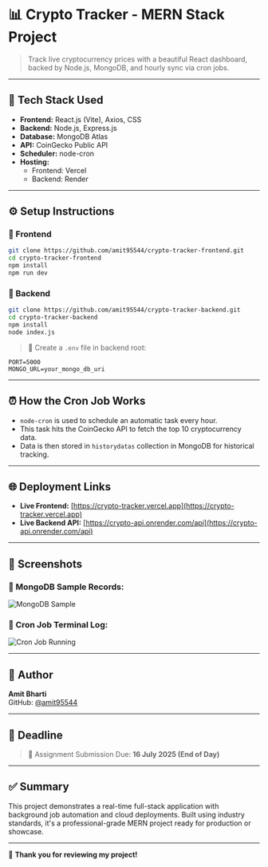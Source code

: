 
# 📊 Crypto Tracker - MERN Stack Project

> Track live cryptocurrency prices with a beautiful React dashboard, backed by Node.js, MongoDB, and hourly sync via cron jobs.

---

## 🚀 Tech Stack Used

- **Frontend:** React.js (Vite), Axios, CSS
- **Backend:** Node.js, Express.js
- **Database:** MongoDB Atlas
- **API:** CoinGecko Public API
- **Scheduler:** node-cron
- **Hosting:**
  - Frontend: Vercel
  - Backend: Render

---

## ⚙️ Setup Instructions

### 🔹 Frontend
```bash
git clone https://github.com/amit95544/crypto-tracker-frontend.git
cd crypto-tracker-frontend
npm install
npm run dev
```

### 🔹 Backend
```bash
git clone https://github.com/amit95544/crypto-tracker-backend.git
cd crypto-tracker-backend
npm install
node index.js
```

> 📝 Create a `.env` file in backend root:
```env
PORT=5000
MONGO_URL=your_mongo_db_uri
```

---

## ⏰ How the Cron Job Works

- `node-cron` is used to schedule an automatic task every hour.
- This task hits the CoinGecko API to fetch the top 10 cryptocurrency data.
- Data is then stored in `historydatas` collection in MongoDB for historical tracking.

---

## 🌐 Deployment Links

- **Live Frontend:** [https://crypto-tracker.vercel.app](https://crypto-tracker.vercel.app)
- **Live Backend API:** [https://crypto-api.onrender.com/api](https://crypto-api.onrender.com/api)

---

## 🧾 Screenshots

### 📸 MongoDB Sample Records:
![MongoDB Sample](./screenshots/mongodb-sample.png)

### 📸 Cron Job Terminal Log:
![Cron Job Running](./screenshots/cron-running.png)

---

## 🙌 Author

**Amit Bharti**  
GitHub: [@amit95544](https://github.com/amit95544)

---

## 📅 Deadline

> 📌 Assignment Submission Due: **16 July 2025 (End of Day)**

---

## ✅ Summary

This project demonstrates a real-time full-stack application with background job automation and cloud deployments. Built using industry standards, it's a professional-grade MERN project ready for production or showcase.

---

🧠 **Thank you for reviewing my project!**
